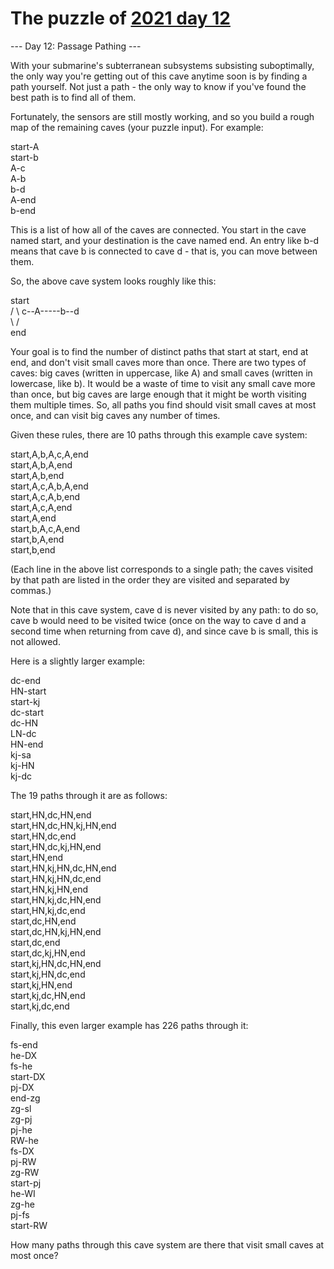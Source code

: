 # The puzzle of [2021 day 12](https://adventofcode.com/2021/day/12)

--- Day 12: Passage Pathing ---

With your submarine's subterranean subsystems subsisting suboptimally, the only way you're getting out of this cave anytime soon is by finding a path yourself. Not just a path - the only way to know if you've found the best path is to find all of them.

Fortunately, the sensors are still mostly working, and so you build a rough map of the remaining caves (your puzzle input). For example:

start-A\
start-b\
A-c\
A-b\
b-d\
A-end\
b-end

This is a list of how all of the caves are connected. You start in the cave named start, and your destination is the cave named end. An entry like b-d means that cave b is connected to cave d - that is, you can move between them.

So, the above cave system looks roughly like this:

start\
    /   \\
c--A-----b--d\
    \   /\
     end

Your goal is to find the number of distinct paths that start at start, end at end, and don't visit small caves more than once. There are two types of caves: big caves (written in uppercase, like A) and small caves (written in lowercase, like b). It would be a waste of time to visit any small cave more than once, but big caves are large enough that it might be worth visiting them multiple times. So, all paths you find should visit small caves at most once, and can visit big caves any number of times.

Given these rules, there are 10 paths through this example cave system:

start,A,b,A,c,A,end\
start,A,b,A,end\
start,A,b,end\
start,A,c,A,b,A,end\
start,A,c,A,b,end\
start,A,c,A,end\
start,A,end\
start,b,A,c,A,end\
start,b,A,end\
start,b,end

(Each line in the above list corresponds to a single path; the caves visited by that path are listed in the order they are visited and separated by commas.)

Note that in this cave system, cave d is never visited by any path: to do so, cave b would need to be visited twice (once on the way to cave d and a second time when returning from cave d), and since cave b is small, this is not allowed.

Here is a slightly larger example:

dc-end\
HN-start\
start-kj\
dc-start\
dc-HN\
LN-dc\
HN-end\
kj-sa\
kj-HN\
kj-dc

The 19 paths through it are as follows:

start,HN,dc,HN,end\
start,HN,dc,HN,kj,HN,end\
start,HN,dc,end\
start,HN,dc,kj,HN,end\
start,HN,end\
start,HN,kj,HN,dc,HN,end\
start,HN,kj,HN,dc,end\
start,HN,kj,HN,end\
start,HN,kj,dc,HN,end\
start,HN,kj,dc,end\
start,dc,HN,end\
start,dc,HN,kj,HN,end\
start,dc,end\
start,dc,kj,HN,end\
start,kj,HN,dc,HN,end\
start,kj,HN,dc,end\
start,kj,HN,end\
start,kj,dc,HN,end\
start,kj,dc,end

Finally, this even larger example has 226 paths through it:

fs-end\
he-DX\
fs-he\
start-DX\
pj-DX\
end-zg\
zg-sl\
zg-pj\
pj-he\
RW-he\
fs-DX\
pj-RW\
zg-RW\
start-pj\
he-WI\
zg-he\
pj-fs\
start-RW

How many paths through this cave system are there that visit small caves at most once?